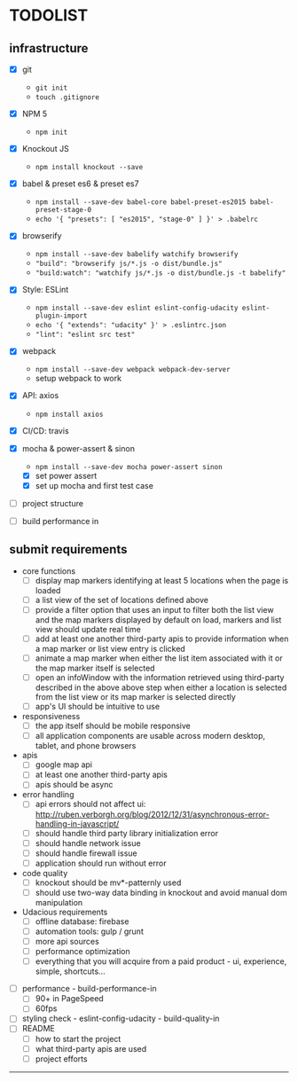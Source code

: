 # TODOLIST

## infrastructure

* [x] git
  * `git init`
  * `touch .gitignore` 
* [x] NPM 5
  * `npm init`
* [x] Knockout JS
  * `npm install knockout --save`
* [x] babel & preset es6 & preset es7
  * `npm install --save-dev babel-core babel-preset-es2015 babel-preset-stage-0`
  * `echo '{ "presets": [ "es2015", "stage-0" ] }' > .babelrc` 
* [x] browserify
  * `npm install --save-dev babelify watchify browserify`
  * `"build": "browserify js/*.js -o dist/bundle.js"`
  * `"build:watch": "watchify js/*.js -o dist/bundle.js -t babelify"`
* [x] Style: ESLint
  * `npm install --save-dev eslint eslint-config-udacity eslint-plugin-import`
  * `echo '{ "extends": "udacity" }' > .eslintrc.json`
  * `"lint": "eslint src test"`
* [x] webpack
  * `npm install --save-dev webpack webpack-dev-server`
  * setup webpack to work
* [x] API: axios
  * `npm install axios`
* [x] CI/CD: travis
* [x] mocha & power-assert & sinon
  * `npm install --save-dev mocha power-assert sinon`
  * [x] set power assert
  * [x] set up mocha and first test case 
* [ ] project structure 
* [ ] build performance in 
  

## submit requirements 

* core functions 
  * [ ] display map markers identifying at least 5 locations when the page is loaded
  * [ ] a list view of the set of locations defined above 
  * [ ] provide a filter option that uses an input to filter both the list view and the map markers displayed by default on load, markers and list view should update real time 
  * [ ] add at least one another third-party apis to provide information when a map marker or list view entry is clicked
  * [ ] animate a map marker when either the list item associated with it or the map marker itself is selected
  * [ ] open an infoWindow with the information retrieved using third-party described in the above above step when either a location is selected from the list view or its map marker is selected directly
  * [ ] app's UI should be intuitive to use
* responsiveness
  * [ ] the app itself should be mobile responsive
  * [ ] all application components are usable across modern desktop, tablet, and phone browsers
* apis
  * [ ] google map api
  * [ ] at least one another third-party apis
  * [ ] apis should be async 
* error handling 
  * [ ] api errors should not affect ui: http://ruben.verborgh.org/blog/2012/12/31/asynchronous-error-handling-in-javascript/
  * [ ] should handle third party library initialization error 
  * [ ] should handle network issue 
  * [ ] should handle firewall issue
  * [ ] application should run without error
* code quality
  * [ ] knockout should be mv*-patternly used
  * [ ] should use two-way data binding in knockout and avoid manual dom manipulation 
* Udacious requirements
  * [ ] offline database: firebase
  * [ ] automation tools: gulp / grunt 
  * [ ] more api sources 
  * [ ] performance optimization
  * [ ] everything that you will acquire from a paid product - ui, experience, simple, shortcuts...
* [ ] performance - build-performance-in
  * [ ] 90+ in PageSpeed
  * [ ] 60fps 
* [ ] styling check - eslint-config-udacity - build-quality-in
* [ ] README
  * [ ] how to start the project
  * [ ] what third-party apis are used
  * [ ] project efforts 

---
 
[rubric]: https://review.udacity.com/#!/rubrics/17/view